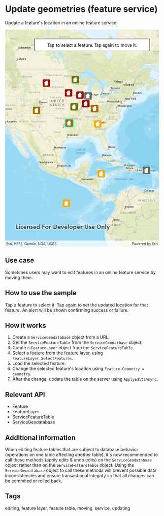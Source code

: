 # Update geometries (feature service)

Update a feature's location in an online feature service.

![Image of update geometries feature service](UpdateGeometries.jpg)

## Use case

Sometimes users may want to edit features in an online feature service by moving them.

## How to use the sample

Tap a feature to select it. Tap again to set the updated location for that feature. An alert will be shown confirming success or failure.

## How it works

1. Create a `ServiceGeodatabase` object from a URL.
2. Get the `ServiceFeatureTable` from the `ServiceGeodatbase` object.
3. Create a `FeatureLayer` object from the `ServiceFeatureTable`.
4. Select a feature from the feature layer, using `FeatureLayer.SelectFeatures`.
5. Load the selected feature.
6. Change the selected feature's location using `Feature.Geometry = geometry`.
7. After the change, update the table on the server using `ApplyEditsAsync`.

## Relevant API

* Feature
* FeatureLayer
* ServiceFeatureTable
* ServiceGeodatabase

## Additional information

When editing feature tables that are subject to database behavior (operations on one table affecting another table), it's now recommended to call these methods (apply edits & undo edits) on the `ServiceGeodatabase` object rather than on the `ServiceFeatureTable` object. Using the `ServiceGeodatabase` object to call these methods will prevent possible data inconsistencies and ensure transactional integrity so that all changes can be commited or rolled back.

## Tags

editing, feature layer, feature table, moving, service, updating
